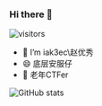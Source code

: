 ### Hi there 👋
![visitors](https://visitor-badge.glitch.me/badge?page_id=nu0l&left_color=green&right_color=red)
- 🔭 I’m iak3ec\赵优秀
- 😄 底层安服仔
- 💬 老年CTFer


<!--
**nu0l/nu0l** is a ✨ _special_ ✨ repository because its `README.md` (this file) appears on your GitHub profile.

Here are some ideas to get you started:

- 🔭 I’m iak3ec
- 🌱 I’m currently learning ...
- 👯 I’m looking to collaborate on ...
- 🤔 I’m looking for help with ...
- 💬 Ask me about ...
- 📫 How to reach me: ...
- 😄 Pronouns: ...
- ⚡ Fun fact: ...
-->
![GitHub stats](https://github-readme-stats.vercel.app/api?username=nu0l&show_icons=true&theme=dracula)
